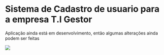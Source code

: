 <h1>Sistema de Cadastro de usuario 
para a empresa T.I Gestor</h1>

<p>Aplicação ainda está em desenvolvimento, então algumas alterações ainda podem ser feitas</p>

<img src="/Pranchetas/prototipo1.png">


